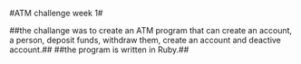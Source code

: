 #ATM challenge week 1#

##the challange was to create an ATM  program that can create an account, a person, deposit funds, withdraw them, create an account and deactive account.##
##the program is written in Ruby.##

